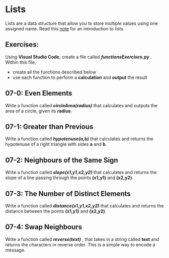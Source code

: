 # Lists

Lists are a data structure that allow you to store multiple values using one assigned name.  Read this [note](https://github.com/pguse/ics3u/tree/master/notes/08%20-%20Lists) for an introduction to lists.

## Exercises:

Using **Visual Studio Code**, create a file called ***functionsExercises.py*** .  Within this file,

* create all the functions described below
* use each function to perform a **calculation** and **output** the result

## 07-0: Even Elements
Write a function called ***circleArea(radius)*** that calculates and outputs the area of a circle, given its **radius**.

## 07-1: Greater than Previous
Write a function called ***hypotenuse(a,b)*** that calculates and returns the hypotenuse of a right triangle with sides **a** and **b**.

## 07-2: Neighbours of the Same Sign
Write a function called ***slope(x1,y1,x2,y2)*** that calculates and returns the slope of a line passing through the points **(x1,y1)** and **(x2,y2)**.

## 07-3: The Number of Distinct Elements
Write a function called ***distance(x1,y1,x2,y2)*** that calculates and returns the distance between the points **(x1,y1)** and **(x2,y2)**.

## 07-4: Swap Neighbours
Write a function called ***reverse(text)*** , that takes in a string called **text** and returns the characters in reverse order. This is a simple way to encode a message.
